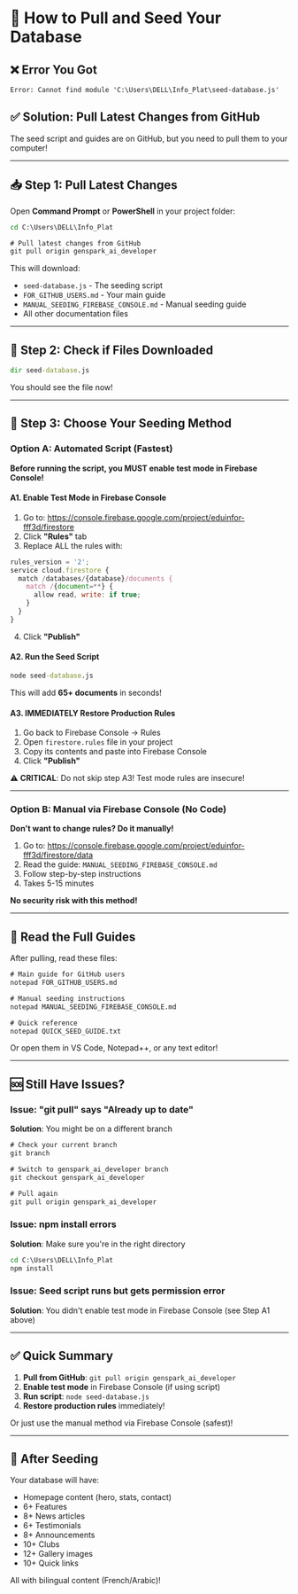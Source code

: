 # 🚀 How to Pull and Seed Your Database

## ❌ Error You Got

```
Error: Cannot find module 'C:\Users\DELL\Info_Plat\seed-database.js'
```

## ✅ Solution: Pull Latest Changes from GitHub

The seed script and guides are on GitHub, but you need to pull them to your computer!

---

## 📥 Step 1: Pull Latest Changes

Open **Command Prompt** or **PowerShell** in your project folder:

```cmd
cd C:\Users\DELL\Info_Plat

# Pull latest changes from GitHub
git pull origin genspark_ai_developer
```

This will download:
- `seed-database.js` - The seeding script
- `FOR_GITHUB_USERS.md` - Your main guide
- `MANUAL_SEEDING_FIREBASE_CONSOLE.md` - Manual seeding guide
- All other documentation files

---

## 🔧 Step 2: Check if Files Downloaded

```cmd
dir seed-database.js
```

You should see the file now!

---

## 🎯 Step 3: Choose Your Seeding Method

### Option A: Automated Script (Fastest)

**Before running the script, you MUST enable test mode in Firebase Console!**

#### A1. Enable Test Mode in Firebase Console

1. Go to: https://console.firebase.google.com/project/eduinfor-fff3d/firestore
2. Click **"Rules"** tab
3. Replace ALL the rules with:

```javascript
rules_version = '2';
service cloud.firestore {
  match /databases/{database}/documents {
    match /{document=**} {
      allow read, write: if true;
    }
  }
}
```

4. Click **"Publish"**

#### A2. Run the Seed Script

```cmd
node seed-database.js
```

This will add **65+ documents** in seconds!

#### A3. IMMEDIATELY Restore Production Rules

1. Go back to Firebase Console → Rules
2. Open `firestore.rules` file in your project
3. Copy its contents and paste into Firebase Console
4. Click **"Publish"**

⚠️ **CRITICAL**: Do not skip step A3! Test mode rules are insecure!

---

### Option B: Manual via Firebase Console (No Code)

**Don't want to change rules? Do it manually!**

1. Go to: https://console.firebase.google.com/project/eduinfor-fff3d/firestore/data
2. Read the guide: `MANUAL_SEEDING_FIREBASE_CONSOLE.md`
3. Follow step-by-step instructions
4. Takes 5-15 minutes

**No security risk with this method!**

---

## 📖 Read the Full Guides

After pulling, read these files:

```cmd
# Main guide for GitHub users
notepad FOR_GITHUB_USERS.md

# Manual seeding instructions
notepad MANUAL_SEEDING_FIREBASE_CONSOLE.md

# Quick reference
notepad QUICK_SEED_GUIDE.txt
```

Or open them in VS Code, Notepad++, or any text editor!

---

## 🆘 Still Have Issues?

### Issue: "git pull" says "Already up to date"

**Solution**: You might be on a different branch

```cmd
# Check your current branch
git branch

# Switch to genspark_ai_developer branch
git checkout genspark_ai_developer

# Pull again
git pull origin genspark_ai_developer
```

### Issue: npm install errors

**Solution**: Make sure you're in the right directory

```cmd
cd C:\Users\DELL\Info_Plat
npm install
```

### Issue: Seed script runs but gets permission error

**Solution**: You didn't enable test mode in Firebase Console (see Step A1 above)

---

## ✅ Quick Summary

1. **Pull from GitHub**: `git pull origin genspark_ai_developer`
2. **Enable test mode** in Firebase Console (if using script)
3. **Run script**: `node seed-database.js`
4. **Restore production rules** immediately!

Or just use the manual method via Firebase Console (safest)!

---

## 🎉 After Seeding

Your database will have:
- Homepage content (hero, stats, contact)
- 6+ Features
- 8+ News articles
- 6+ Testimonials
- 8+ Announcements
- 10+ Clubs
- 12+ Gallery images
- 10+ Quick links

All with bilingual content (French/Arabic)!

